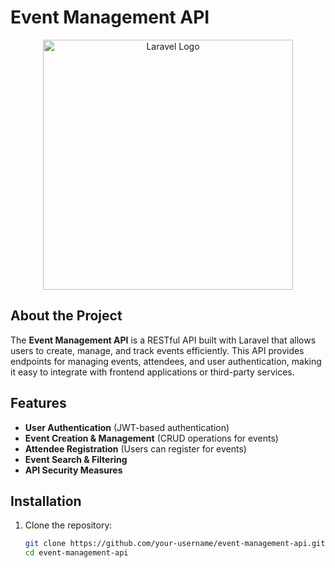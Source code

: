 # Event Management API

<p align="center">
<a href="https://laravel.com" target="_blank">
<img src="https://raw.githubusercontent.com/laravel/art/master/logo-lockup/5%20SVG/2%20CMYK/1%20Full%20Color/laravel-logolockup-cmyk-red.svg" width="400" alt="Laravel Logo">
</a>
</p>


## About the Project

The **Event Management API** is a RESTful API built with Laravel that allows users to create, manage, and track events efficiently. This API provides endpoints for managing events, attendees, and user authentication, making it easy to integrate with frontend applications or third-party services.

## Features

- **User Authentication** (JWT-based authentication)
- **Event Creation & Management** (CRUD operations for events)
- **Attendee Registration** (Users can register for events)
- **Event Search & Filtering**
- **API Security Measures**

## Installation

1. Clone the repository:
   ```bash
   git clone https://github.com/your-username/event-management-api.git
   cd event-management-api

